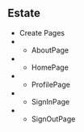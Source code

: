 ## Estate

- Create Pages
- - AboutPage
- - HomePage
- - ProfilePage
- - SignInPage
- - SignOutPage









